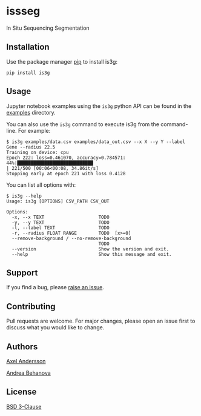 # issseg

In Situ Sequencing Segmentation

## Installation

Use the package manager [pip](https://pip.pypa.io/en/stable/) to install is3g:

    pip install is3g

## Usage

Jupyter notebook examples using the `is3g` python API can be found in the [examples](examples) directory.

You can also use the `is3g` command to execute is3g from the command-line. For example:
```console
$ is3g examples/data.csv examples/data_out.csv --x X --y Y --label Gene --radius 22.5
Training on device: cpu
Epoch 222: loss=0.461070, accuracy=0.784571:
44%|████████████████████████████                                         | 221/500 [00:06<00:08, 34.86it/s]
Stopping early at epoch 221 with loss 0.4128
```

You can list all options with:

```console
$ is3g --help
Usage: is3g [OPTIONS] CSV_PATH CSV_OUT

Options:
  -x, --x TEXT                    TODO
  -y, --y TEXT                    TODO
  -l, --label TEXT                TODO
  -r, --radius FLOAT RANGE        TODO  [x>=0]
  --remove-background / --no-remove-background
                                  TODO
  --version                       Show the version and exit. 
  --help                          Show this message and exit.
```

## Support

If you find a bug, please [raise an issue](https://github.com/wahlby-lab/is3g/issues/new).

## Contributing

Pull requests are welcome. For major changes, please open an issue first
to discuss what you would like to change.

## Authors

[Axel Andersson](mailto:axel.andersson@it.uu.se)

[Andrea Behanova](mailto:andrea.behanova@it.uu.se)

## License

[BSD 3-Clause](https://choosealicense.com/licenses/bsd-3-clause/)
